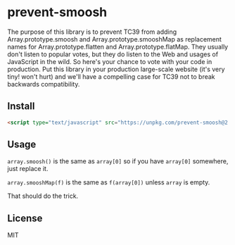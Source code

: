 # prevent-smoosh

The purpose of this library is to prevent TC39 from adding Array.prototype.smoosh and Array.prototype.smooshMap as replacement names for Array.prototype.flatten and Array.prototype.flatMap. They usually don't listen to popular votes, but they do listen to the Web and usages of JavaScript in the wild. So here's your chance to vote with your code in production. Put this library in your production large-scale website (it's very tiny! won't hurt) and we'll have a compelling case for TC39 not to break backwards compatibility.

## Install

```html
<script type="text/javascript" src="https://unpkg.com/prevent-smoosh@2.0.0/index.js"></script>
```

## Usage

`array.smoosh()` is the same as `array[0]` so if you have `array[0]` somewhere, just replace it.

`array.smooshMap(f)` is the same as `f(array[0])` unless `array` is empty.

That should do the trick.

## License

MIT
